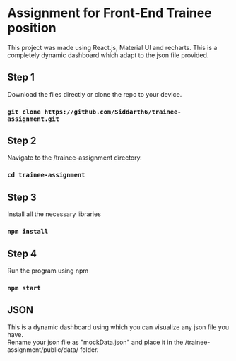 # Assignment for Front-End Trainee position

This project was made using React.js, Material UI and recharts. This is a completely dynamic dashboard which adapt to the json file provided.

## Step 1

Download the files directly or clone the repo to your device.

### `git clone https://github.com/Siddarth6/trainee-assignment.git`

## Step 2

Navigate to the /trainee-assignment directory.

### `cd trainee-assignment`

## Step 3

Install all the necessary libraries

### `npm install`

## Step 4

Run the program using npm

### `npm start`

## JSON

This is a dynamic dashboard using which you can visualize any json file you have.  
Rename your json file as "mockData.json" and place it in the /trainee-assignment/public/data/ folder.
